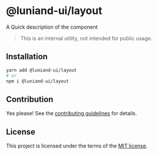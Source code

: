 # @luniand-ui/layout

A Quick description of the component

> This is an internal utility, not intended for public usage.

## Installation

```sh
yarn add @luniand-ui/layout
# or
npm i @luniand-ui/layout
```

## Contribution

Yes please! See the
[contributing guidelines](https://github.com/luniand/luniand-ui/blob/master/CONTRIBUTING.md)
for details.

## License

This project is licensed under the terms of the
[MIT license](https://github.com/luniand/luniand-ui/blob/master/LICENSE).
